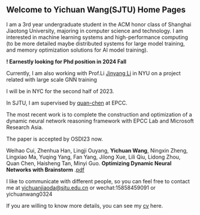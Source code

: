 ## Welcome to Yichuan Wang(SJTU) Home Pages

I am a 3rd year undergraduate student in the ACM honor class of Shanghai Jiaotong University, majoring in computer science and technology. I am interested in machine learning systems and high-performance computing (to be more detailed maybe distributed systems for large model training, and memory optimization solutions for AI model training).

**! Earnestly looking for Phd position in 2024 Fall**



Currently, I am also working with Prof.Li [Jinyang Li](http://www.news.cs.nyu.edu/~jinyang/) in NYU on a project related with large scale GNN training 

I will be in NYC for the second half of 2023.



In SJTU, I am supervised by [quan-chen](https://www.cs.sjtu.edu.cn/~chen-quan/) at EPCC. 

The most recent work is to complete the construction and optimization of a dynamic neural network reasoning framework with EPCC Lab and Microsoft Research Asia. 

The paper is accepted by OSDI23 now.

Weihao Cui, Zhenhua Han, Lingji Ouyang, **Yichuan Wang**, Ningxin Zheng, Lingxiao Ma, Yuqing Yang, Fan Yang, Jilong Xue, Lili Qiu, Lidong Zhou, Quan Chen, Haisheng Tan, Minyi Guo. **Optimizing Dynamic Neural Networks with Brainstorm** .[pdf](https://www.usenix.org/system/files/osdi23-cui.pdf)



I like to communicate with different people, so you can feel free to contact me at yichuanjiaoda@sjtu.edu.cn or wechat:15858459091 or yichuanwang0324



If you are willing to know more details, you can see my [cv](https://docdro.id/AeZ1dMc) here.



<script type="text/javascript" id="clustrmaps" src="//clustrmaps.com/map_v2.js?d=vKDFbzvNtdhkO6iWYD25euhaXiT5AUrPPEenMbdR3I0&cl=ffffff&w=a"></script>
